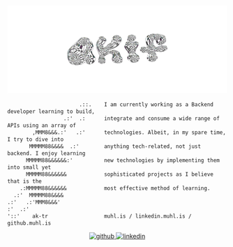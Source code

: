 [![akif](akif.png)](https://muhl.is)


```
                       .::.    I am currently working as a Backend developer learning to build,
                  .:'  .:      integrate and consume a wide range of APIs using an array of 
        ,MMM8&&&.:'   .:'      technologies. Albeit, in my spare time, I try to dive into 
       MMMMM88&&&&  .:'        anything tech-related, not just backend. I enjoy learning 
      MMMMM88&&&&&&:'          new technologies by implementing them into small yet  
      MMMMM88&&&&&&            sophisticated projects as I believe that is the 
    .:MMMMM88&&&&&&            most effective method of learning.
  .:'  MMMMM88&&&&
.:'   .:'MMM8&&&'
:'  .:'
'::'    ak-tr                  muhl.is / linkedin.muhl.is / github.muhl.is
```

<div align="center">
<a href="https://github.com/ak-tr" target="_blank">
<img src=https://img.shields.io/badge/github-%2324292e.svg?&style=for-the-badge&logo=github&logoColor=white alt=github style="margin-bottom: 5px;" />
</a>
<a href="https://linkedin.com/in/akif-karakus-59582b236" target="_blank">
<img src=https://img.shields.io/badge/linkedin-%231E77B5.svg?&style=for-the-badge&logo=linkedin&logoColor=white alt=linkedin style="margin-bottom: 5px;" />
</a>  
</div>  
  
